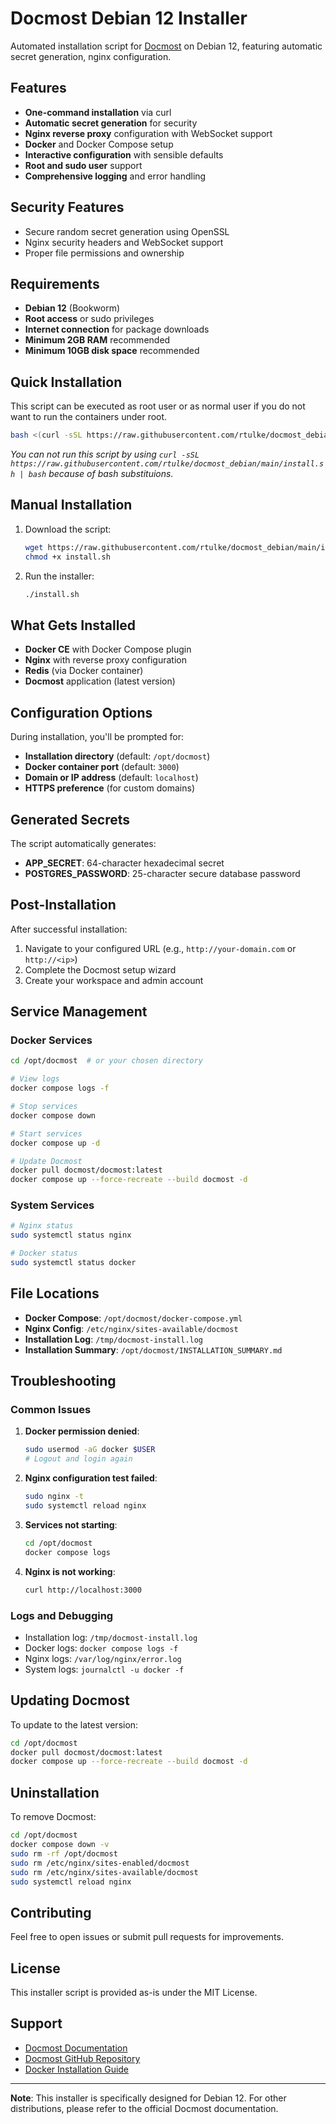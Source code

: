 # Docmost Debian 12 Installer

Automated installation script for [Docmost](https://docmost.com/) on Debian 12, featuring automatic secret generation, nginx configuration.

## Features

- **One-command installation** via curl
- **Automatic secret generation** for security
- **Nginx reverse proxy** configuration with WebSocket support
- **Docker** and Docker Compose setup
- **Interactive configuration** with sensible defaults
- **Root and sudo user** support
- **Comprehensive logging** and error handling

## Security Features

- Secure random secret generation using OpenSSL
- Nginx security headers and WebSocket support
- Proper file permissions and ownership

## Requirements

- **Debian 12** (Bookworm)
- **Root access** or sudo privileges
- **Internet connection** for package downloads
- **Minimum 2GB RAM** recommended
- **Minimum 10GB disk space** recommended

## Quick Installation

This script can be executed as root user or as normal user if you do not want to run the containers under root.

```bash
bash <(curl -sSL https://raw.githubusercontent.com/rtulke/docmost_debian/main/install.sh)
```
*You can not run this script by using `curl -sSL https://raw.githubusercontent.com/rtulke/docmost_debian/main/install.sh | bash` because of bash substituions.*

## Manual Installation

1. Download the script:
   ```bash
   wget https://raw.githubusercontent.com/rtulke/docmost_debian/main/install.sh
   chmod +x install.sh
   ```

2. Run the installer:
   ```bash
   ./install.sh
   ```

## What Gets Installed

- **Docker CE** with Docker Compose plugin
- **Nginx** with reverse proxy configuration
- **Redis** (via Docker container)
- **Docmost** application (latest version)

## Configuration Options

During installation, you'll be prompted for:

- **Installation directory** (default: `/opt/docmost`)
- **Docker container port** (default: `3000`)
- **Domain or IP address** (default: `localhost`)
- **HTTPS preference** (for custom domains)

## Generated Secrets

The script automatically generates:
- **APP_SECRET**: 64-character hexadecimal secret
- **POSTGRES_PASSWORD**: 25-character secure database password

## Post-Installation

After successful installation:

1. Navigate to your configured URL (e.g., `http://your-domain.com` or `http://<ip>`)
2. Complete the Docmost setup wizard
3. Create your workspace and admin account

## Service Management

### Docker Services
```bash
cd /opt/docmost  # or your chosen directory

# View logs
docker compose logs -f

# Stop services
docker compose down

# Start services
docker compose up -d

# Update Docmost
docker pull docmost/docmost:latest
docker compose up --force-recreate --build docmost -d
```

### System Services
```bash
# Nginx status
sudo systemctl status nginx

# Docker status
sudo systemctl status docker
```

## File Locations

- **Docker Compose**: `/opt/docmost/docker-compose.yml`
- **Nginx Config**: `/etc/nginx/sites-available/docmost`
- **Installation Log**: `/tmp/docmost-install.log`
- **Installation Summary**: `/opt/docmost/INSTALLATION_SUMMARY.md`



## Troubleshooting

### Common Issues

1. **Docker permission denied**:
   ```bash
   sudo usermod -aG docker $USER
   # Logout and login again
   ```

2. **Nginx configuration test failed**:
   ```bash
   sudo nginx -t
   sudo systemctl reload nginx
   ```

3. **Services not starting**:
   ```bash
   cd /opt/docmost
   docker compose logs
   ```

4. **Nginx is not working**:
   ```bash
   curl http://localhost:3000
   ```   

### Logs and Debugging

- Installation log: `/tmp/docmost-install.log`
- Docker logs: `docker compose logs -f`
- Nginx logs: `/var/log/nginx/error.log`
- System logs: `journalctl -u docker -f`

## Updating Docmost

To update to the latest version:

```bash
cd /opt/docmost
docker pull docmost/docmost:latest
docker compose up --force-recreate --build docmost -d
```

## Uninstallation

To remove Docmost:

```bash
cd /opt/docmost
docker compose down -v
sudo rm -rf /opt/docmost
sudo rm /etc/nginx/sites-enabled/docmost
sudo rm /etc/nginx/sites-available/docmost
sudo systemctl reload nginx
```

## Contributing

Feel free to open issues or submit pull requests for improvements.

## License

This installer script is provided as-is under the MIT License.

## Support

- [Docmost Documentation](https://docmost.com/docs)
- [Docmost GitHub Repository](https://github.com/docmost/docmost)
- [Docker Installation Guide](https://docs.docker.com/engine/install/debian/)

---

**Note**: This installer is specifically designed for Debian 12. For other distributions, please refer to the official Docmost documentation.
